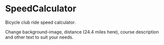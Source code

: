 # SpeedCalculator
Bicycle club ride speed calculator. 

 Change background-image, distance (24.4 miles here), course description and other text to suit your needs.
